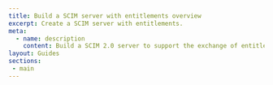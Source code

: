 ```yaml
---
title: Build a SCIM server with entitlements overview
excerpt: Create a SCIM server with entitlements.
meta:
  - name: description
    content: Build a SCIM 2.0 server to support the exchange of entitlements between a downstream app and an Okta integration.
layout: Guides
sections:
 - main
---
```


